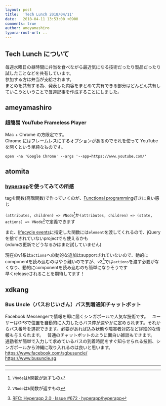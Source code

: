 ```yaml
---
layout: post
title:  'Tech Lunch 2018/04/11'
date:   2018-04-11 13:53:00 +0900
comments: true
author: ameyamashiro
typora-root-url: ..
---
```


## Tech Lunch について

毎週水曜日の昼時間に弁当を食べながら最近気になる技術だったり製品だったり試したことなどを共有しています。  
参加する方は弁当が支給されます。  
まとめを共有する為、発表した内容をまとめて共有できる部分はどんどん共有していこうということで毎週記事を作成することにしました。  

## ameyamashiro

### 超簡易 YouTube Frameless Player

Mac + Chrome の方限定です。  
Chrome にはフレームレスにするオプションがあるのでそれを使って YouTube を開くという単純なものです。

```
open -na 'Google Chrome' --args '--app=https://www.youtube.com/'
```


## atomita

### [hyperapp](https://github.com/hyperapp/hyperapp)を使ってみての所感

tagを関数(高階関数)で作っていくのが、[Functional programming](https://ja.wikipedia.org/wiki/%E9%96%A2%E6%95%B0%E5%9E%8B%E8%A8%80%E8%AA%9E#%E9%96%A2%E6%95%B0%E5%9E%8B%E3%83%97%E3%83%AD%E3%82%B0%E3%83%A9%E3%83%9F%E3%83%B3%E3%82%B0)好きに良い感じ

`(attributes, children) => VNode`[^1]か`(attributes, children) => (state, actions) => VNode`[^1]で定義できます  

[^1]: `VNode`は`h`関数が返すもの

また、[lifecycle events](https://github.com/hyperapp/hyperapp#lifecycle-events)に指定した関数には`element`を渡してくれるので、jQueryを捨てきれていないprojectでも使えるかも  
(vdomの更新でどうなるかはまだ試していません)

現在のv1系は`actions`への動的な追加はsupportされていないので、動的にcomponentを読み込むのはやり難いのですが、v2[^2]では`actions`を渡す必要がなくなり、動的にcomponentを読み込むのも簡単になりそうです  
早くreleaseされることを期待してます！

[^2]: [RFC: Hyperapp 2.0 · Issue #672 · hyperapp/hyperapp](https://github.com/hyperapp/hyperapp/issues/672)


## xdkang

### Bus Uncle（バスおじいさん）バス到着通知チャットボット

Facebook Messengerで情報を即に届くシンガポールで人気な技術です。  
ユーザーはGPSで位置を自動的に入力したらバス停が速やかに定められます。それからバス番号を選択できます。必要があれば込み状態や障害者対応など詳細的な情報も与えられます。  
普通のチャットボットのように面白い雑談もできます。  
通勤者が簡単で入力して求めているバスの到着時間をすぐ知らせられる技術、シンガポールから沖縄に取り入れるのは良いと思います。  
https://www.facebook.com/sgbusuncle/  
https://www.busuncle.sg

----
